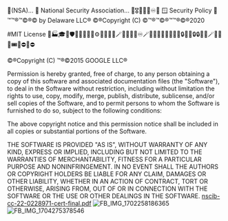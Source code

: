 💯(NSA)... 💯 National Security Association...
💯🎖️🥇🥏🔌♾️🧚
🪟 Security Policy 💯 ™™®™©®© by Delaware LLC® ©®Copyright (C) ©™®™©®™™®©®2020

#MIT License 🥏🏭🎓📜🛡️🪬🧰🪬📐🪬⚙️🪬📜👋✨🪄👋🦸✨🥏♾️🪄👋🔑👋🥏✨🔑🔏🔐🔒🚪🔐🔒🔒🤐✨🪄✨🔑✨🎟️🚫⛔🚫⛔

©®Copyright (C) ™®©2015 GOOGLE LLC®

Permission is hereby granted, free of charge, to any person obtaining a copy
of this software and associated documentation files (the "Software"), to deal
in the Software without restriction, including without limitation the rights
to use, copy, modify, merge, publish, distribute, sublicense, and/or sell
copies of the Software, and to permit persons to whom the Software is
furnished to do so, subject to the following conditions:

The above copyright notice and this permission notice shall be included in all
copies or substantial portions of the Software.

THE SOFTWARE IS PROVIDED "AS IS", WITHOUT WARRANTY OF ANY KIND, EXPRESS OR
IMPLIED, INCLUDING BUT NOT LIMITED TO THE WARRANTIES OF MERCHANTABILITY,
FITNESS FOR A PARTICULAR PURPOSE AND NONINFRINGEMENT. IN NO EVENT SHALL THE
AUTHORS OR COPYRIGHT HOLDERS BE LIABLE FOR ANY CLAIM, DAMAGES OR OTHER
LIABILITY, WHETHER IN AN ACTION OF CONTRACT, TORT OR OTHERWISE, ARISING FROM,
OUT OF OR IN CONNECTION WITH THE SOFTWARE OR THE USE OR OTHER DEALINGS IN THE
SOFTWARE.
[nscib-cc-22-0228971-cert-final.pdf](https://github.com/android/ndk/files/13831929/nscib-cc-22-0228971-cert-final.pdf)
![FB_IMG_1702258186365](https://github.com/android/ndk/assets/141111122/3b028316-c840-4b45-b3a8-ee07b61e52c6)
![FB_IMG_1704275378546](https://github.com/android/ndk/assets/141111122/b56905eb-2438-4043-93b6-3b3ba1a4c7f2)
